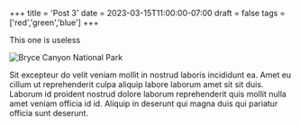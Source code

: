 +++
title = 'Post 3'
date = 2023-03-15T11:00:00-07:00
draft = false
tags = ['red','green','blue']
+++

This one is useless

![Bryce Canyon National Park](bryce-canyon.jpg)

Sit excepteur do velit veniam mollit in nostrud laboris incididunt ea. Amet eu cillum ut reprehenderit culpa aliquip labore laborum amet sit sit duis. Laborum id proident nostrud dolore laborum reprehenderit quis mollit nulla amet veniam officia id id. Aliquip in deserunt qui magna duis qui pariatur officia sunt deserunt.
